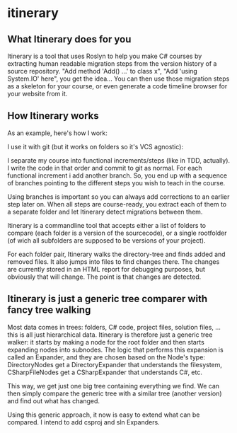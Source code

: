 # itinerary

## What Itinerary does for you
Itinerary is a tool that uses Roslyn to help you make C# courses by extracting human readable migration steps from the version history of a source repository. "Add method 'Add() ...' to class x", "Add 'using System.IO' here", you get the idea... You can then use those migration steps as a skeleton for your course, or even generate a code timeline browser for your website from it.

## How Itinerary works
As an example, here's how I work:

I use it with git (but it works on folders so it's VCS agnostic):

I separate my course into functional increments/steps (like in TDD, actually). I write the code in that order and commit to git as normal. For each functional increment i add another branch. So, you end up with a sequence of branches pointing to the different steps you wish to teach in the course.

Using branches is important so you can always add corrections to an earlier step later on. When all steps are course-ready, you extract each of them to a separate folder and let Itinerary detect migrations between them.

Itinerary is a commandline tool that accepts either a list of folders to compare (each folder is a version of the sourcecode), or a single rootfolder (of wich all subfolders are supposed to be versions of your project).

For each folder pair, Itinerary walks the directory-tree and finds added and removed files. It also jumps into files to find changes there. The changes are currently stored in an HTML report for debugging purposes, but obviously that will change. The point is that changes are detected.

## Itinerary is just a generic tree comparer with fancy tree walking

Most data comes in trees: folders, C# code, project files, solution files, ... this is all just hierarchical data. Itinerary is therefore just a generic tree walker: it starts by making a node for the root folder and then starts expanding nodes into subnodes. The logic that performs this expansion is called an Expander, and they are chosen based on the Node's type: DirectoryNodes get a DirectoryExpander that understands the filesystem, CSharpFileNodes get a CSharpExpander that understands C#, etc. 

This way, we get just one big tree containing everything we find. We can then simply compare the generic tree with a similar tree (another version) and find out what has changed.

Using this generic approach, it now is easy to extend what can be compared. I intend to add csproj and sln Expanders.
